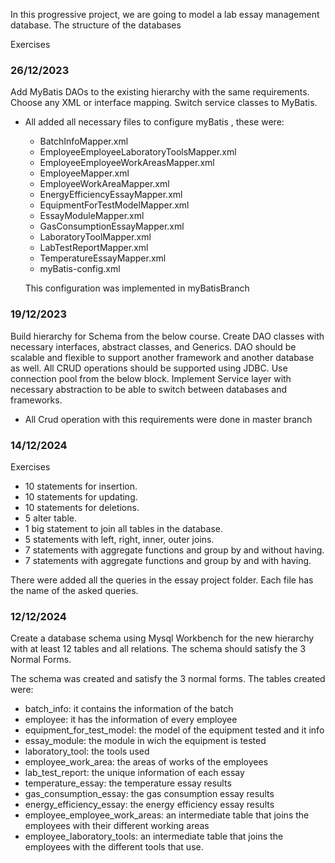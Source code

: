In this progressive project, we are going to model a lab essay
management database.
The structure of the databases

Exercises

### 26/12/2023
Add MyBatis DAOs to the existing hierarchy with the same requirements. Choose any XML or interface mapping.
Switch service classes to MyBatis.

* All added all necessary files to configure myBatis , these were:
  * BatchInfoMapper.xml
  * EmployeeEmployeeLaboratoryToolsMapper.xml
  * EmployeeEmployeeWorkAreasMapper.xml
  * EmployeeMapper.xml
  * EmployeeWorkAreaMapper.xml
  * EnergyEfficiencyEssayMapper.xml
  * EquipmentForTestModelMapper.xml
  * EssayModuleMapper.xml
  * GasConsumptionEssayMapper.xml
  * LaboratoryToolMapper.xml
  * LabTestReportMapper.xml
  * TemperatureEssayMapper.xml
  * myBatis-config.xml

  This configuration was implemented in myBatisBranch

### 19/12/2023
Build hierarchy for Schema from the below course.
Create DAO classes with necessary interfaces, abstract classes, and Generics.
DAO should be scalable and flexible to support another framework and another database as well.
All CRUD operations should be supported using JDBC. Use connection pool from the below block.
Implement Service layer with necessary abstraction to be able to switch between databases and frameworks.

* All Crud operation with this requirements were done in master branch

### 14/12/2024
Exercises

* 10 statements for insertion.
* 10 statements for updating.
* 10 statements for deletions.
* 5 alter table.
* 1 big statement to join all tables in the database.
* 5 statements with left, right, inner, outer joins.
* 7 statements with aggregate functions and group by and without having.
* 7 statements with aggregate functions and group by and with having.

There were added all the queries in the essay project folder. Each file
has the name of the asked queries.


### 12/12/2024

Create a database schema using Mysql Workbench for the
new hierarchy with at least 12 tables and all relations.
The schema should satisfy the 3 Normal Forms.

The schema was created and satisfy the 3 normal forms.
The tables created were:
* batch_info: it contains the information of the batch
* employee: it has the information of every employee
* equipment_for_test_model: the model of the equipment tested and it info
* essay_module: the module in wich the equipment is tested
* laboratory_tool: the tools used
* employee_work_area: the areas of works of the employees
* lab_test_report: the unique information of each essay
* temperature_essay: the temperature essay results
* gas_consumption_essay: the gas consumption essay results
* energy_efficiency_essay: the energy efficiency essay results
* employee_employee_work_areas: an intermediate table that joins
  the employees with their different working areas
* employee_laboratory_tools: an intermediate table that joins
  the employees with the different tools that use.
